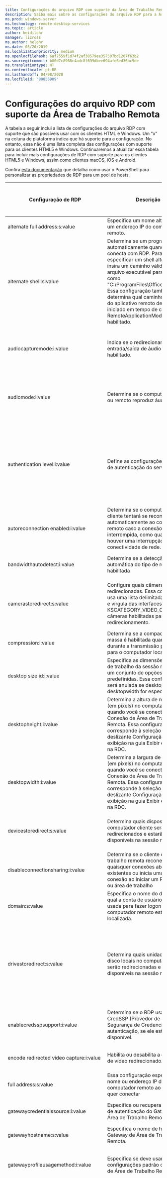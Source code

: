 ```yaml
---
title: Configurações do arquivo RDP com suporte da Área de Trabalho Remota
description: Saiba mais sobre as configurações do arquivo RDP para a Área de Trabalho Remota
ms.prod: windows-server
ms.technology: remote-desktop-services
ms.topic: article
author: heidilohr
manager: lizross
ms.author: helohr
ms.date: 05/20/2019
ms.localizationpriority: medium
ms.openlocfilehash: 6af7559f1d74f2af38579ee357507bd1207f63b2
ms.sourcegitcommit: b00d7c8968c4adc8f699dbee694afe6ed36bc9de
ms.translationtype: HT
ms.contentlocale: pt-BR
ms.lasthandoff: 04/08/2020
ms.locfileid: "80855909"
---
```

# <a name="supported-remote-desktop-rdp-file-settings"></a>Configurações do arquivo RDP com suporte da Área de Trabalho Remota

A tabela a seguir inclui a lista de configurações do arquivo RDP com suporte que são possíveis usar com os clientes HTML e Windows. Um "x" na coluna de plataforma indica que há suporte para a configuração. No entanto, essa não é uma lista completa das configurações com suporte para os clientes HTML5 e Windows. Continuaremos a atualizar essa tabela para incluir mais configurações de RDP com suporte para os clientes HTML5 e Windows, assim como clientes macOS, iOS e Android.

Confira [esta documentação](https://go.microsoft.com/fwlink/?linkid=2098243&clcid=0x409) que detalha como usar o PowerShell para personalizar as propriedades de RDP para um pool de hosts.

| Configuração de RDP                        | Descrição            | Valores                 | Valor padrão          | Área de Trabalho Virtual do Windows | Windows | HTML5   |
|------------------------------------|------------------------|------------------------|:----------------------:|:-----------------------:|:-------:|:-------:|
| alternate full address:s:value | Especifica um nome alternativo ou um endereço IP do computador remoto. | Qualquer nome válido ou o endereço IP do computador remoto, como "10.10.15.15" | | x | x | x |
| alternate shell:s:value        | Determina se um programa inicia automaticamente quando você conecta com RDP. Para especificar um shell alternativo, insira um caminho válido de um arquivo executável para o valor, como "C:\ProgramFiles\Office\word.exe". Essa configuração também determina qual caminho ou o alias do aplicativo remoto deve ser iniciado em tempo de conexão se RemoteApplicationMode estiver habilitado. | "C:\ProgramFiles\Office\word.exe" || x | x | x |
| audiocapturemode:i:value | Indica se o redirecionamento da entrada/saída de áudio está habilitado. | - 0: Desabilitar a captura de áudio do dispositivo local<br>- 1: Habilitar a captação de áudio do dispositivo local e o redirecionamento para um aplicativo de áudio na sessão remota | 0 | x | x | |
| audiomode:i:value | Determina se o computador local ou remoto reproduz áudio. | - 0: Reproduzir sons no computador local (Reproduzir neste computador)<br>- 1: Reproduzir sons no computador remoto (Reproduzir no computador remoto)<br>- 2: Não reproduzir sons (Não reproduzir) | 0 | x | x | x |
| authentication level:i:value | Define as configurações de nível de autenticação do servidor. | - 0: Se a autenticação do servidor falhar, conectar ao computador sem aviso (Conectar e não me avisar)<br>- 1: Se a autenticação do servidor falhar, não estabelecer uma conexão (Não conectar)<br>- 2: Se a autenticação do servidor falhar, mostrar um aviso e permite conectar ou recusar a conexão (Avisar-me)<br>- 3: Nenhum requisito de autenticação especificado. | 3 | x | x ||
| autoreconnection enabled:i:value | Determina se o computador cliente tentará se reconectar automaticamente ao computador remoto caso a conexão seja interrompida, como quando houver uma interrupção da conectividade de rede. | - 0: Computador cliente não tenta reconectar automaticamente<br>- 1: Computador cliente tenta reconectar automaticamente| 1 | x | x | x |
| bandwidthautodetect:i:value | Determina se a detecção automática do tipo de rede está habilitada | - 0: Desabilitar a detecção automática do tipo de rede<br>- 1: Habilitar a detecção automática do tipo de rede | 1 | x | x | x |
| camerastoredirect:s:value | Configura quais câmeras serão redirecionadas. Essa configuração usa uma lista delimitada por ponto e vírgula das interfaces KSCATEGORY_VIDEO_CAMERA de câmeras habilitadas para redirecionamento. | - *: Redirecione todas as câmeras<br> - É possível excluir uma câmera específica colocando "-" antes da cadeia de caracteres de link simbólico, como camerastoredirect:s:\\?\usb#vid_0bda&pid_58b0&mi | | x | x | |
| compression:i:value | Determina se a compactação em massa é habilitada quando durante a transmissão por RDP para o computador local.|- 0: Desabilitar a compactação em massa de RDP<br>- 1: Habilitar a compactação em massa de RDP | 1 | x | x | x |
| desktop size id:i:value | Especifica as dimensões da área de trabalho da sessão remota de um conjunto de opções predefinidas. Essa configuração será anulada se desktopheight ou desktopwidth for especificado.| -0: 640×480<br>- 1: 800×600<br>- 2: 1024×768<br>- 3: 1280×1024<br>- 4: 1600×1200 | 0 | x | x | x |
| desktopheight:i:value | Determina a altura de resolução (em pixels) no computador remoto quando você se conecta usando a Conexão de Área de Trabalho Remota. Essa configuração corresponde à seleção no controle deslizante Configuração de exibição na guia Exibir em Opções na RDC. | Valor numérico entre 200 e 2048 | O valor padrão é definido para a resolução no computador local | x | x | x |
| desktopwidth:i:value | Determina a largura de resolução (em pixels) no computador remoto quando você se conecta usando a Conexão de Área de Trabalho Remota. Essa configuração corresponde à seleção no controle deslizante Configuração de exibição na guia Exibir em Opções na RDC. | Valor numérico entre 200 e 4096 | O valor padrão é definido para a resolução no computador local | x | x | x |
| devicestoredirect:s:value | Determina quais dispositivos no computador cliente serão redirecionados e estarão disponíveis na sessão remota. | – *: Redirecionar todos os dispositivos com suporte, incluindo aqueles conectados posteriormente<br> – ID de hardware válida para um ou mais dispositivos | | x | x | x |
| disableconnectionsharing:i:value | Determina se o cliente de área de trabalho remota reconecta a quaisquer conexões abertas existentes ou inicia uma nova conexão ao iniciar um RemoteApp ou área de trabalho | - 0: Reconectar a qualquer sessão existente<br>- 1: Iniciar nova conexão | 0 | x | x | x |
| domain:s:value | Especifica o nome do domínio no qual a conta de usuário que será usada para fazer logon no computador remoto está localizada. | Um nome de domínio válido, como "CONTOSO" | Nenhum valor padrão | x | x | x |
| drivestoredirect:s:value | Determina quais unidades de disco locais no computador cliente serão redirecionadas e estarão disponíveis na sessão remota. | – Nenhum valor especificado: não redirecionar unidades<br>- *: Redirecionar todas as unidades de disco, incluindo unidades conectadas mais tarde<br>– DynamicDrives: redirecionar todas as unidades que estão conectadas mais tarde<br>– A unidade e os rótulos para uma ou mais unidades, tais como "drivestoredirect:s:C:;E:;": redirecionar as unidades especificadas| Nenhum valor especificado: não redirecionar unidades | x | x    | |
| enablecredsspsupport:i:value | Determina se o RDP usará o CredSSP (Provedor de Suporte de Segurança de Credencial) para a autenticação, se ele estiver disponível. | - 0: RDP não usará CredSSP, mesmo se o sistema operacional der suporte a CredSSP<br>- 1: RDP usará CredSSP se o sistema operacional der suporte a CredSSP | 1 | x | x | |
| encode redirected video capture:i:value | Habilita ou desabilita a codificação de vídeo redirecionado. | - 0: Desabilite a codificação de vídeo redirecionado<br>- 1: Habilite a codificação de vídeo redirecionado | 1 | x | x | x |
| full address:s:value | Essa configuração especifica o nome ou endereço IP do computador remoto ao qual você quer conectar | Um nome de computador, endereço IPv4 ou endereço IPv6 válido. | | x | x | x |
| gatewaycredentialssource:i:value | Especifica ou recupera o método de autenticação do Gateway de Área de Trabalho Remota. | - 0: Solicitar senha (NTLM)<br>- 1: Usar cartão inteligente<br>- 4: Permitir ao usuário selecionar mais tarde | 0 | x | x | x |
| gatewayhostname:s:value | Especifica o nome de host do Gateway de Área de Trabalho Remota. | Endereço do servidor de gateway válido. ||x|x|x|
| gatewayprofileusagemethod:i:value | Especifica se deve usar configurações padrão do Gateway de Área de Trabalho Remota | - 0: Usar o modo de perfil padrão, conforme especificado pelo administrador<br>- 1: Usar configurações explícitas, conforme especificado pelo usuário | 0 | x | x | x |
| gatewayusagemethod:i:value | Especifica quando usar o servidor de Gateway de Área de Trabalho Remota | - 0: Não usar um servidor de Gateway de Área de Trabalho Remota<br>- 1: Sempre usar um servidor de Gateway de Área de Trabalho Remota<br>- 2: Usar um servidor de Gateway de Área de Trabalho Remota se uma conexão direta não puder ser feita para o Host da Sessão RD<br>- 3: Usar as configurações padrão do servidor de Gateway de Área de Trabalho Remota<br>- 4: Não usar um servidor de Gateway de Área de Trabalho Remota para endereços locais<br>Definir esse valor de propriedade para 0 ou 4 é efetivamente equivalente, mas definir essa propriedade para 4 habilita a opção Ignorar endereços locais. | | x | x | x |
| networkautodetect:i:value | Determina se a detecção automática de largura de banda da rede deve ou não ser usada. Requer que a opção bandwidthautodetect seja definido e correlaciona com o tipo de conexão 7. | - 0: Não usar detecção automática de largura de banda da rede<br> - 1: Usar detecção automática de largura de banda da rede | 1 | x ||x|
| promptcredentialonce:i:value | Determina se as credenciais do usuário são salvas e usadas para ambos o Gateway de Área de Trabalho Remota e o computador remoto.|- 0: Sessão remota não usará as mesmas credenciais<br>- 1: Sessão remota usará as mesmas credenciais|1|x|x||
| redirectclipboard:i:value | Determina se o redirecionamento de área de transferência fica habilitado. | - 0: Área de transferência no computador local não fica disponível na sessão remota<br>- 1: Área de transferência no computador local fica disponível na sessão remota|1|x|x|x|
| redirected video capture encoding quality:i:value | Controla a qualidade do vídeo codificado. | - 0: Vídeo de alta compactação. A qualidade pode ser prejudicada quando há muito movimento <br>- 1: Compactação média<br>- 2: Vídeo de baixa compactação com alta qualidade da imagem | 0 | x | x | x |
| redirectprinters:i:value | Determina se as impressoras configuradas no computador cliente serão redirecionadas e estarão disponíveis na sessão remota quando você se conectar a um computador remoto usando a Conexão de Área de Trabalho Remota. | - 0: As impressoras no computador local não ficam disponíveis na sessão remota<br>- 1: As impressoras no computador local ficam disponíveis na sessão remota|1|x|x|x|
| redirectsmartcards:i:value | Determina se os dispositivos de cartão inteligente no computador cliente serão redirecionados e estarão disponíveis na sessão remota quando você se conectar a um computador remoto. |- 0: O dispositivo de cartão inteligente no computador local não fica disponível na sessão remota<br>- 1: O dispositivo de cartão inteligente no computador local fica disponível na sessão remota|1|x|x||
| remoteapplicationcmdline:s:value | Parâmetros de linha de comando opcionais para o RemoteApp.||x|x|x|
| remoteapplicationexpandcmdline:i:value| Determina se as variáveis de ambiente contidas no parâmetro de linha de comando do RemoteApp devem ser expandidas localmente ou remotamente.|- 0: Variáveis de ambiente devem ser expandidas com os valores do computador local<br>- 1: Variáveis de ambiente devem ser expandidas no computador remoto com os valores do computador remoto||x|x|x|
| remoteapplicationexpandworkingdir | Determina se as variáveis de ambiente contidas no parâmetro de diretório de trabalho do RemoteApp devem ser expandidas localmente ou remotamente. | - 0: Variáveis de ambiente devem ser expandidas com os valores do computador local<br> - 1: Variáveis de ambiente devem ser expandidas no computador remoto com os valores do computador remoto.<br>O diretório de trabalho do RemoteApp é especificado através do shell de parâmetro do diretório de trabalho.||x|x|x|
|remoteapplicationfile:s:value | Especifica um arquivo a ser aberto no computador remoto pelo RemoteApp.<br>Para arquivos locais a serem abertos, também é necessário habilitar o redirecionamento de unidade para a unidade de origem.||x|x|x|
|remoteapplicationicon:s:value | Especifica o arquivo de ícone a ser exibido na UI de cliente ao iniciar um RemoteApp. Se nenhum nome de arquivo for especificado, o cliente usará o ícone padrão da Área de Trabalho Remota. Somente há suporte para arquivos ".ico".||x|x|x|
|remoteapplicationmode:i:value | Determina se uma conexão do RemoteApp é iniciada como uma sessão do RemoteApp.| - 0: Não iniciar uma sessão do RemoteApp<br>- 1: Iniciar uma sessão do RemoteApp|1|x|x|x|
|remoteapplicationname:s:value | Especifica o nome do RemoteApp na interface cliente ao iniciar o RemoteApp.| Por exemplo: "Excel 2016"|x|x|x|
|remoteapplicationprogram:s:value | Especifica o nome do executável ou alias do RemoteApp. | For exemplo, "EXCEL" |x|x|x|
|screen mode id:i:value | Determina se a janela de sessão remota é exibida em tela inteira quando você se conecta ao computador remoto usando a Conexão de Área de Trabalho Remota. |- 1: A sessão remota será exibida em uma janela<br>- 2: A sessão remota será exibida em tela inteira|2|x|x|x|
|smart sizing:i:value | Determina se o computador cliente pode dimensionar o conteúdo no computador remoto para ajustá-lo ao tamanho da janela do computador cliente.|- 0: A exibição de janela do cliente não dimensionará quando for redimensionada<br>- 1: A exibição de janela do cliente dimensionará quando for redimensionada|0|x|x||
| use multimon:i:value | Configura o suporte a vários monitores quando você se conecta ao computador remoto usando a Conexão de Área de Trabalho Remota.|- 0: Não habilitar o suporte a vários monitores<br>- 1: Habilitar o suporte a vários monitores|0|x|x||
| username:s:value | Especifica o nome da conta de usuário que será usada para fazer logon no computador remoto. | Qualquer nome de usuário válido. ||x|x|x|
| videoplaybackmode:i:value| Determina se a Conexão de Área de Trabalho Remota usará streaming de multimídia eficiente de RDP para a reprodução de vídeo.|- 0: Não usar streaming de multimídia eficiente de RDP para reprodução de vídeo<br>- 1: Usar streaming de multimídia eficiente de RDP para reprodução de vídeo, quando possível|1|x|x||
| workspaceid:s:value | Define a ID de Área de Trabalho e do RemoteApp associada ao arquivo RDP que contém essa configuração. | Uma ID de RemoteApp e Conexão de Área de Trabalho válida|x|x||
